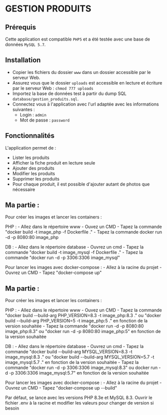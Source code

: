 # GESTION PRODUITS

## Prérequis
Cette application est compatible `PHP5` et a été testée avec une base de données `MySQL 5.7`.

## Installation
- Copier les fichiers du dossier `www` dans un dossier accessible par le serveur Web.
- Assurez vous que le dossier `uploads` est accessible en lecture et écriture par le serveur Web : `chmod 777 uploads`
- Importez la base de données test à partir du dump SQL `database/gestion_produits.sql`.
- Connectez vous à l'application avec l'url adaptée avec les informations suivantes :
    - Login : `admin`
    - Mot de passe : `password`

## Fonctionnalités
L'application permet de :
- Lister les produits
- Afficher la fiche produit en lecture seule
- Ajouter des produits
- Modifier les produits
- Supprimer les produits
- Pour chaque produit, il est possible d'ajouter autant de photos que nécessaire


## Ma partie :

Pour créer les images et lancer les containers :

PHP :
    - Allez dans le répertoire www
    - Ouvez un CMD
    - Tapez la commande "docker build -t image_php -f Dockerfile ."
    - Tapez la commande docker run -d -p 8080:80 image_php

DB :
    - Allez dans le répertoire database
    - Ouvrez un cmd
    - Tapez la commande "docker build -t image_mysql -f Dockerfile ."
    - Tapez la commande "docker run -d -p 3306:3306 image_mysql"

Pour lancer les images avec docker-compose :
    - Allez à la racine du projet
    - Ouvrez un CMD
    - Tapez "docker-compose up"





## Ma partie :

Pour créer les images et lancer les containers :

PHP :
    - Allez dans le répertoire www
    - Ouvez un CMD
    - Tapez la commande "docker build --build-arg PHP_VERSION=8.3 -t image_php:8.3 ." ou "docker build --build-arg PHP_VERSION=5 -t image_php:5 ." en fonction de la version souhaitée
    - Tapez la commande "docker run -d -p 8080:80 image_php:8.3" ou "docker run -d -p 8080:80 image_php:5" en fonction de la version souhaitée

DB :
    - Allez dans le répertoire database
    - Ouvrez un cmd
    - Tapez la commande "docker build --build-arg MYSQL_VERSION=8.3 -t image_mysql:8.3 ." ou "docker build --build-arg MYSQL_VERSION=5.7 -t image_mysql:5.7 ." en fonction de la version souhaitée
    - Tapez la commande "docker run -d -p 3306:3306 image_mysql:8.3" ou docker run -d -p 3306:3306 image_mysql:5.7" en fonction de la version souhaitée

Pour lancer les images avec docker-compose :
    - Allez à la racine du projet
    - Ouvrez un CMD
    - Tapez "docker-compose up --build"

Par défaut, se lance avec les versions PHP 8.3e et MySQL 8.3. Ouvrir le fichier .env à la racine et modifier les valeurs pour changer de version si besoin

    
